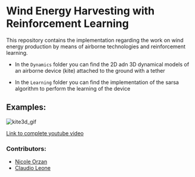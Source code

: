 
# Wind Energy Harvesting with Reinforcement Learning

This repository contains the implementation regarding the work on wind energy production by means of airborne technologies and reinforcement learning.

* In the ```Dynamics``` folder you can find the 2D adn 3D dynamical models of an airborne device (kite) attached to the ground with a tether

* In the ```Learning``` folder you can find the implementation of the sarsa algorithm to perform the learning of the device

## Examples:

![kite3d_gif](https://user-images.githubusercontent.com/32459554/112458379-03ca5a00-8d5d-11eb-8611-d9414d7d4be4.gif)

[Link to complete youtube video](https://www.youtube.com/watch?v=Bk5FHeSUWg4)

### Contributors:

- [Nicole Orzan](http://github.com/nicoleorzan)
- [Claudio Leone](https://github.com/LionClaude)
